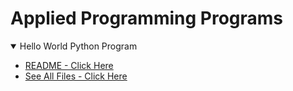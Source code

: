 # Applied Programming Programs
<details open> 
<summary>Hello World Python Program</summary>
   
   * [README - Click Here](PythonHelloWorld/README.md)
   * [See All Files - Click Here](PythonHelloWorld)
</details>
<!-- Reference for markdown collapsable: https://docs.github.com/en/get-started/writing-on-github/working-with-advanced-formatting/organizing-information-with-collapsed-sections -->

